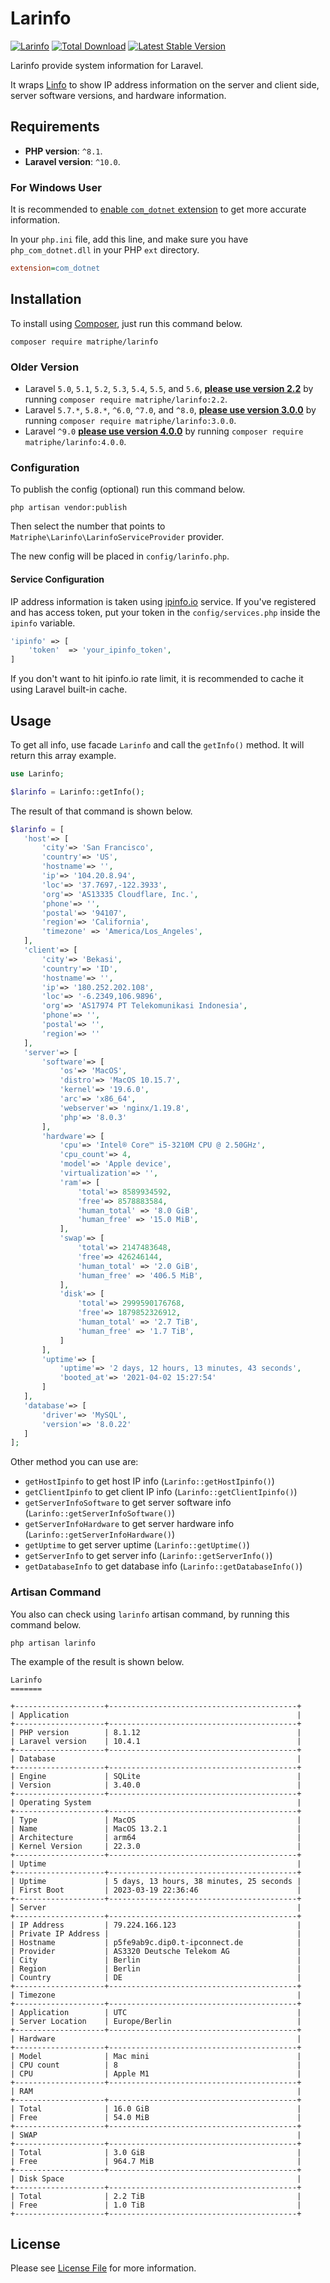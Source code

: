 # Larinfo

[![Larinfo](https://github.com/matriphe/larinfo/actions/workflows/master.yml/badge.svg)](https://github.com/matriphe/larinfo/actions/workflows/master.yml)
[![Total Download](https://img.shields.io/packagist/dt/matriphe/larinfo.svg)](https://packagist.org/packages/matriphe/larinfo)
[![Latest Stable Version](https://img.shields.io/packagist/v/matriphe/larinfo.svg)](https://packagist.org/packages/matriphe/larinfo)

Larinfo provide system information for Laravel. 

It wraps [Linfo](https://github.com/jrgp/linfo) to show IP address information on the server and client side, server software versions, and hardware information.

## Requirements

- **PHP version**: `^8.1`.
- **Laravel version**: `^10.0`.

### For Windows User

It is recommended to [enable `com_dotnet` extension](https://www.php.net/manual/en/com.installation.php) to get more accurate information.

In your `php.ini` file, add this line, and make sure you have `php_com_dotnet.dll` in your PHP `ext` directory.
```ini
extension=com_dotnet
```

## Installation

To install using [Composer](https://getcomposer.org/), just run this command below.

```shell
composer require matriphe/larinfo
```
### Older Version

- Laravel `5.0`, `5.1`, `5.2`, `5.3`, `5.4`, `5.5`, and `5.6`, **[please use version 2.2](https://github.com/matriphe/larinfo/releases/tag/2.2)** by running `composer require matriphe/larinfo:2.2`.
- Laravel `5.7.*`, `5.8.*`, `^6.0`, `^7.0`, and `^8.0`, **[please use version 3.0.0](https://github.com/matriphe/larinfo/releases/tag/3.0.0)** by running `composer require matriphe/larinfo:3.0.0`.
- Laravel `^9.0` **[please use version 4.0.0](https://github.com/matriphe/larinfo/releases/tag/4.0.0)** by running `composer require matriphe/larinfo:4.0.0`.

### Configuration

To publish the config (optional) run this command below.

```shell
php artisan vendor:publish
```

Then select the number that points to `Matriphe\Larinfo\LarinfoServiceProvider` provider.

The new config will be placed in `config/larinfo.php`.

#### Service Configuration

IP address information is taken using [ipinfo.io](http://ipinfo.io/) service. If you've registered and has access token, put your token in the `config/services.php` inside the `ipinfo` variable.

```php
'ipinfo' => [
    'token'  => 'your_ipinfo_token',
]
```

If you don't want to hit ipinfo.io rate limit, it is recommended to cache it using Laravel built-in cache.

## Usage

To get all info, use facade `Larinfo` and call the `getInfo()` method. It will return this array example.

```php
use Larinfo;

$larinfo = Larinfo::getInfo();
```

The result of that command is shown below.

```php
$larinfo = [
   'host'=> [
       'city'=> 'San Francisco',
       'country'=> 'US',
       'hostname'=> '',
       'ip'=> '104.20.8.94',
       'loc'=> '37.7697,-122.3933',
       'org'=> 'AS13335 Cloudflare, Inc.',
       'phone'=> '',
       'postal'=> '94107',
       'region'=> 'California',
       'timezone' => 'America/Los_Angeles',
   ],
   'client'=> [
       'city'=> 'Bekasi',
       'country'=> 'ID',
       'hostname'=> '',
       'ip'=> '180.252.202.108',
       'loc'=> '-6.2349,106.9896',
       'org'=> 'AS17974 PT Telekomunikasi Indonesia',
       'phone'=> '',
       'postal'=> '',
       'region'=> ''
   ],
   'server'=> [
       'software'=> [
           'os'=> 'MacOS',
           'distro'=> 'MacOS 10.15.7',
           'kernel'=> '19.6.0',
           'arc'=> 'x86_64',
           'webserver'=> 'nginx/1.19.8',
           'php'=> '8.0.3'
       ],
       'hardware'=> [
           'cpu'=> 'Intel® Core™ i5-3210M CPU @ 2.50GHz',
           'cpu_count'=> 4,
           'model'=> 'Apple device',
           'virtualization'=> '',
           'ram'=> [
               'total'=> 8589934592,
               'free'=> 8578883584,
               'human_total' => '8.0 GiB',
               'human_free' => '15.0 MiB',
           ],
           'swap'=> [
               'total'=> 2147483648,
               'free'=> 426246144,
               'human_total' => '2.0 GiB',
               'human_free' => '406.5 MiB',
           ],
           'disk'=> [
               'total'=> 2999590176768,
               'free'=> 1879852326912,
               'human_total' => '2.7 TiB',
               'human_free' => '1.7 TiB',
           ]
       ],
       'uptime'=> [
           'uptime'=> '2 days, 12 hours, 13 minutes, 43 seconds',
           'booted_at'=> '2021-04-02 15:27:54'
       ]
   ],
   'database'=> [
       'driver'=> 'MySQL',
       'version'=> '8.0.22'
   ]
];
```

Other method you can use are:

* `getHostIpinfo` to get host IP info (`Larinfo::getHostIpinfo()`)
* `getClientIpinfo` to get client IP info (`Larinfo::getClientIpinfo()`)
* `getServerInfoSoftware` to get server software info (`Larinfo::getServerInfoSoftware()`)
* `getServerInfoHardware` to get server hardware info (`Larinfo::getServerInfoHardware()`)
* `getUptime` to get server uptime (`Larinfo::getUptime()`)
* `getServerInfo` to get server info (`Larinfo::getServerInfo()`)
* `getDatabaseInfo` to get database info (`Larinfo::getDatabaseInfo()`)

### Artisan Command

You also can check using `larinfo` artisan command, by running this command below.

```shell
php artisan larinfo
```

The example of the result is shown below.

```
Larinfo
=======

+--------------------+------------------------------------------+
| Application                                                   |
+--------------------+------------------------------------------+
| PHP version        | 8.1.12                                   |
| Laravel version    | 10.4.1                                   |
+--------------------+------------------------------------------+
| Database                                                      |
+--------------------+------------------------------------------+
| Engine             | SQLite                                   |
| Version            | 3.40.0                                   |
+--------------------+------------------------------------------+
| Operating System                                              |
+--------------------+------------------------------------------+
| Type               | MacOS                                    |
| Name               | MacOS 13.2.1                             |
| Architecture       | arm64                                    |
| Kernel Version     | 22.3.0                                   |
+--------------------+------------------------------------------+
| Uptime                                                        |
+--------------------+------------------------------------------+
| Uptime             | 5 days, 13 hours, 38 minutes, 25 seconds |
| First Boot         | 2023-03-19 22:36:46                      |
+--------------------+------------------------------------------+
| Server                                                        |
+--------------------+------------------------------------------+
| IP Address         | 79.224.166.123                           |
| Private IP Address |                                          |
| Hostname           | p5fe9ab9c.dip0.t-ipconnect.de            |
| Provider           | AS3320 Deutsche Telekom AG               |
| City               | Berlin                                   |
| Region             | Berlin                                   |
| Country            | DE                                       |
+--------------------+------------------------------------------+
| Timezone                                                      |
+--------------------+------------------------------------------+
| Application        | UTC                                      |
| Server Location    | Europe/Berlin                            |
+--------------------+------------------------------------------+
| Hardware                                                      |
+--------------------+------------------------------------------+
| Model              | Mac mini                                 |
| CPU count          | 8                                        |
| CPU                | Apple M1                                 |
+--------------------+------------------------------------------+
| RAM                                                           |
+--------------------+------------------------------------------+
| Total              | 16.0 GiB                                 |
| Free               | 54.0 MiB                                 |
+--------------------+------------------------------------------+
| SWAP                                                          |
+--------------------+------------------------------------------+
| Total              | 3.0 GiB                                  |
| Free               | 964.7 MiB                                |
+--------------------+------------------------------------------+
| Disk Space                                                    |
+--------------------+------------------------------------------+
| Total              | 2.2 TiB                                  |
| Free               | 1.0 TiB                                  |
+--------------------+------------------------------------------+
```

## License

Please see [License File](LICENSE.md) for more information.